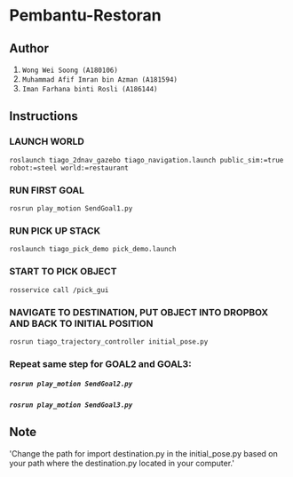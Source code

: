 # Pembantu-Restoran

## Author
1. `Wong Wei Soong (A180106)`
2. `Muhammad Afif Imran bin Azman (A181594)`
3. `Iman Farhana binti Rosli (A186144)`

## Instructions
### LAUNCH WORLD
`roslaunch tiago_2dnav_gazebo tiago_navigation.launch public_sim:=true robot:=steel world:=restaurant`

### RUN FIRST GOAL
`rosrun play_motion SendGoal1.py`

### RUN PICK UP STACK
`roslaunch tiago_pick_demo pick_demo.launch`

### START TO PICK OBJECT
`rosservice call /pick_gui`

### NAVIGATE TO DESTINATION, PUT OBJECT INTO DROPBOX AND BACK TO INITIAL POSITION
`rosrun tiago_trajectory_controller initial_pose.py`

### Repeat same step for GOAL2 and GOAL3:
##### `rosrun play_motion SendGoal2.py`
##### `rosrun play_motion SendGoal3.py`

## Note
'Change the path for import destination.py in the initial_pose.py based on your path where the destination.py located in your computer.'
